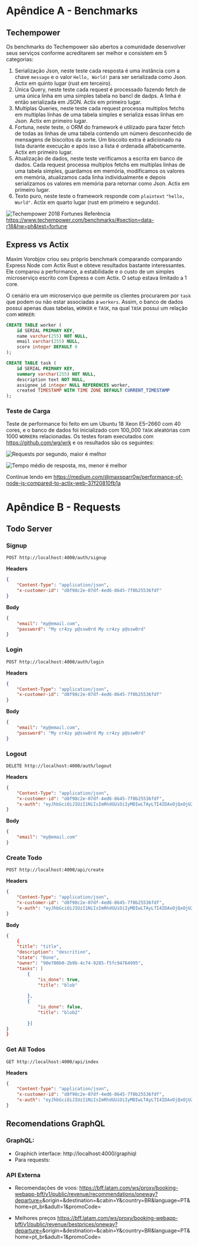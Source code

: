 
# Apêndice A - Benchmarks

## Techempower

Os benchmarks do Techempower são abertos a comunidade desenvolver seus serviços conforme acreditarem ser melhor e consistem em 5 categorias:
1. Serialização Json, neste teste cada resposta é uma instância com a chave `message` e o valor `Hello, World!` para ser serializada como Json. Actix em quinto lugar (rust em terceiro).
2. Única Query, neste teste cada request é processado fazendo fetch de uma única linha em uma simples tabela no bancl de dadps. A linha é então serializada em JSON. Actix em primeiro lugar.
3. Multiplas Queries, neste teste cada request processa multiplos fetchs em multiplas linhas de uma tabela simples e serializa essas linhas em Json. Actix em primeiro lugar.
4. Fortuna, neste teste, o ORM do framework é utilizado para fazer fetch de todas as linhas de uma tabela contendo um número desconhecido de mensagens de biscoitos da sorte. Um biscoito extra é adicionado na lista durante execução e após isso a lista é ordenada alfabeticamente. Actix em primeiro lugar.
5. Atualização de dados, neste teste verificamos a escrita em banco de dados. Cada request processa multiplos fetchs em multiplas linhas de uma tabela simples, guardamos em memória, modificamos os valores em memória, atualizamos cada linha individualmente  e depois serializamos os valores em memória para retornar como Json. Actix em primeiro lugar.
6. Texto puro, neste teste o framework responde com `plaintext` `"hello, World"`. Actix em quarto lugar (rust em primeiro e segundo).

![Techempower 2018 Fortunes](../imagens/techempower.png)
Referência https://www.techempower.com/benchmarks/#section=data-r18&hw=ph&test=fortune

## Express vs Actix

Maxim Vorobjov criou seu próprio benchmark comparando comparando Express Node com Actix Rust e obteve resultados bastante interessantes. Ele comparou a performance, a estabilidade e o custo de um simples microserviço escrito com Express e com Actix. O setup estava limitado a 1 core. 

O cenário era um microserviço que permite os clientes procurarem por `task` que podem ou não estar associadas a `workers`. Assim, o banco de dados possui apenas duas tabelas, `WORKER` e `TASK`, na qual `TASK` possui um relação com `WORKER`:

```sql
CREATE TABLE worker (
	id SERIAL PRIMARY KEY,
	name varchar(255) NOT NULL,
	email varchar(255) NULL,
	score integer DEFAULT 0
);

CREATE TABLE task (
	id SERIAL PRIMARY KEY,
	summary varchar(255) NOT NULL,
	description text NOT NULL,
	assignee_id integer NULL REFERENCES worker,
	created TIMESTAMP WITH TIME ZONE DEFAULT CURRENT_TIMESTAMP
);
```

### Teste de Carga

Teste de performance foi feito em um  Ubuntu 18 Xeon E5–2660 com 40 cores, e o banco de dados foi inicializado com 100_000 `TASK` aleatórias com 1000 `WORKER`s  relacionadas. Os testes foram executados com https://github.com/wg/wrk e os resultados são os seguintes:

![Requests por segundo, maior é melhor](../imagens/actixexpressloadrps.png)

![Tempo médio de resposta, ms, menor é melhor](../imagens/actixexpressloadmrt.png)

Continue lendo em https://medium.com/@maxsparr0w/performance-of-node-js-compared-to-actix-web-37f20810fb1a


# Apêndice B - Requests

## Todo Server

### Signup

`POST http://localhost:4000/auth/signup`

**Headers**
```json
{
    "Content-Type": "application/json",
    "x-customer-id": "d8f98c2e-07df-4ed6-8645-7f0b25536fdf"
}
```

**Body**
```json
{
	"email": "my@email.com",
	"password": "My cr4zy p@ssw0rd My cr4zy p@ssw0rd"
}
```

### Login

`POST http://localhost:4000/auth/login`

**Headers**
```json
{
    "Content-Type": "application/json",
    "x-customer-id": "d8f98c2e-07df-4ed6-8645-7f0b25536fdf"
}
```

**Body**
```json
{
	"email": "my@email.com",
	"password": "My cr4zy p@ssw0rd My cr4zy p@ssw0rd"
}
```

### Logout

`DELETE http://localhost:4000/auth/logout`

**Headers**
```json
{
    "Content-Type": "application/json",
    "x-customer-id": "d8f98c2e-07df-4ed6-8645-7f0b25536fdf",
    "x-auth": "eyJhbGciOiJIUzI1NiIsImRhdGUiOiIyMDIwLTAyLTI4IDAxOjQxOjU2LjA2NjYxNTQwMCBVVEMiLCJ0eXAiOiJqd3QifQ.eyJlbWFpbCI6Im15QGVtYWlsLmNvbSIsImV4cGlyZXNfYXQiOiIyMDIwLTAyLTI5VDAxOjQxOjU2LjA2MzI2ODgwMCIsImlkIjoiZDdjNTk1MTItYjlhYS00NzBhLWEwNjUtZTAwYTYxMTcxYmE0In0.gIycarcQhbbcjvYIHDW_9fVgCFrFs1LjlJFMZGIm_kw"
}
```

**Body**
```json
{
	"email": "my@email.com"
}
```

### Create Todo

`POST http://localhost:4000/api/create`

**Headers**
```json
{
    "Content-Type": "application/json",
    "x-customer-id": "d8f98c2e-07df-4ed6-8645-7f0b25536fdf",
    "x-auth": "eyJhbGciOiJIUzI1NiIsImRhdGUiOiIyMDIwLTAyLTI4IDAxOjQxOjU2LjA2NjYxNTQwMCBVVEMiLCJ0eXAiOiJqd3QifQ.eyJlbWFpbCI6Im15QGVtYWlsLmNvbSIsImV4cGlyZXNfYXQiOiIyMDIwLTAyLTI5VDAxOjQxOjU2LjA2MzI2ODgwMCIsImlkIjoiZDdjNTk1MTItYjlhYS00NzBhLWEwNjUtZTAwYTYxMTcxYmE0In0.gIycarcQhbbcjvYIHDW_9fVgCFrFs1LjlJFMZGIm_kw"
}
```

**Body**
```json
{
	{
	"title": "title",
	"description": "descrition",
	"state": "Done",
	"owner": "90e700b0-2b9b-4c74-9285-f5fc94764995",
	"tasks": [
		{
			"is_done": true,
			"title": "blob"
			
		},
		{
			"is_done": false,
			"title": "blob2"
			
		}]
}
}
```

### Get All Todos

`GET http://localhost:4000/api/index`

**Headers**
```json
{
    "Content-Type": "application/json",
    "x-customer-id": "d8f98c2e-07df-4ed6-8645-7f0b25536fdf",
    "x-auth": "eyJhbGciOiJIUzI1NiIsImRhdGUiOiIyMDIwLTAyLTI4IDAxOjQxOjU2LjA2NjYxNTQwMCBVVEMiLCJ0eXAiOiJqd3QifQ.eyJlbWFpbCI6Im15QGVtYWlsLmNvbSIsImV4cGlyZXNfYXQiOiIyMDIwLTAyLTI5VDAxOjQxOjU2LjA2MzI2ODgwMCIsImlkIjoiZDdjNTk1MTItYjlhYS00NzBhLWEwNjUtZTAwYTYxMTcxYmE0In0.gIycarcQhbbcjvYIHDW_9fVgCFrFs1LjlJFMZGIm_kw"
}
```

## Recomendations GraphQL

### GraphQL:
-  Graphich interface: http://localhost:4000/graphiql
-  Para requests: 

### API Externa

- Recomendações de voos: https://bff.latam.com/ws/proxy/booking-webapp-bff/v1/public/revenue/recommendations/oneway?departure=<YYYY-mm-dd>&origin=<IATA>&destination=<IATA>&cabin=Y&country=BR&language=PT&home=pt_br&adult=1&promoCode=

- Melhores preços https://bff.latam.com/ws/proxy/booking-webapp-bff/v1/public/revenue/bestprices/oneway?departure=<YYYY-mm-dd>&origin=<IATA>&destination=<IATA>&cabin=Y&country=BR&language=PT&home=pt_br&adult=1&promoCode=

